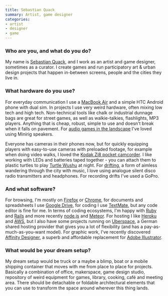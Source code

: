 ```yaml
---
title: Sebastian Quack
summary: Artist, game designer
categories:
- artist
- designer
- game
---
```


### Who are you, and what do you do?

My name is [Sebastian Quack](http://sebastianquack.com/ "Sebastian's website."), and I work as an artist and game designer, sometimes as a curator. I create games and run participatory art & urban design projects that happen in-between screens, people and the cities they live in.

### What hardware do you use?

For everyday communication I use a [MacBook Air][macbook-air] and a simple HTC Android phone with dual sim. In projects I use very weird hardware, often mixing low tech and high tech. Non-technical tools like chalk or industrial dunnage bags are great for street games, as well as walkie-talkies, flashlights, MP3 players. Anything that is cheap, robust, simple to use and doesn't break when it falls on pavement. For [audio games in the landscape](https://medium.com/@phantomsynchron/phantom-synchron-soundtrack-einer-stadt-e6bfc03b5110 "Sebastian's post about acoustic exploration games.") I've loved using Minirig speakers.

Everyone has cameras in their phones now, but for quickly equipping players with easy-to-use cameras with preloaded footage, for example when doing video walks, I loved the [Kodak Zi8 pocket camcorder][zi8]. I like working with LEDs and batteries taped together - you can attach them to plastic turtles to play [Turtle Wushu](https://www.youtube.com/watch?v=rGRyMkejMxE "A YouTube video explaining how to play Turtle Wushu.") at night. For [drifting](http://driftclub.cc/ "A site dedicated to taking group walks through an urban landscape set to music."), a form of aimless wandering through the city with music, I love using analogue silent disco radio transmitters and headphones. For recording drifts I've used a GoPro.

### And what software?

For browsing, I'm mostly on [Firefox][] or [Chrome][], for documents and spreadsheets I use [Google Drive][google-drive], for coding I use [TextMate][], but any code editor is fine for me. In terms of coding ecosystems, I'm happy with [Ruby][] and [Rails][] and more recently [node.js][] and [Meteor][]. For hosting I like [Heroku][] and [AWS][], but I also have some projects running on [Uberspace](https://uberspace.de/ "A web hosting provider."), a German shared hosting provider that gives you a lot of flexibility (and has a pay-as-much-as-you-want model). For graphic work, I've recently discovered [Affinity Designer][affinity-designer], a superb and affordable replacement for [Adobe Illustrator][illustrator]. 

### What would be your dream setup?

My dream setup would be truck or a maybe a blimp, boat or a mobile shipping container that moves with me from place to place for projects. Basically a combination of office, makerspace, game design studio, repository of weird equipment for games, library, cooking, café and meeting area. There should be detachable or foldable architectural elements that you can use to transform the space around wherever this thing lands.

[zi8]: https://en.wikipedia.org/wiki/Kodak_Zi8 "A video/photo camera."
[macbook-air]: https://www.apple.com/macbook-air/ "A very thin laptop."
[ruby]: https://www.ruby-lang.org/en/ "An interpreted scripting language."
[rails]: http://rubyonrails.org/ "A Ruby-based web framework."
[illustrator]: https://www.adobe.com/products/illustrator.html "A vector graphics editor."
[node.js]: https://nodejs.org/en/ "A Javascript application platform."
[google-drive]: https://drive.google.com/ "A cloud storage service."
[textmate]: http://macromates.com/ "A text editor for the Mac."
[affinity-designer]: https://en.wikipedia.org/wiki/Affinity_Designer "A vector graphics editor."
[aws]: https://aws.amazon.com/ "Amazon's web service platforms."
[firefox]: https://www.mozilla.org/en-US/firefox/new/ "A cross-platform open-source web browser."
[heroku]: https://www.heroku.com/ "A service for running and deploying Ruby, Node.js, Clojure, Java, Python, and Scala apps."
[meteor]: https://www.meteor.com/ "A JavaScript framework/platform."
[chrome]: https://www.google.com/intl/en/chrome/browser/ "A WebKit-based browser, where each tab runs in its own thread."

